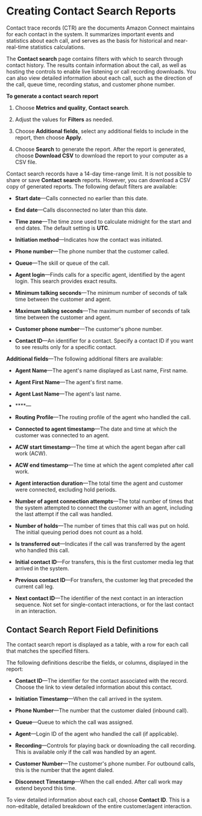 # Creating Contact Search Reports<a name="contact-search"></a>

Contact trace records \(CTR\) are the documents Amazon Connect maintains for each contact in the system\. It summarizes important events and statistics about each call, and serves as the basis for historical and near\-real\-time statistics calculations\.

The **Contact search** page contains filters with which to search through contact history\. The results contain information about the call, as well as hosting the controls to enable live listening or call recording downloads\. You can also view detailed information about each call, such as the direction of the call, queue time, recording status, and customer phone number\.

**To generate a contact search report**

1. Choose **Metrics and quality**, **Contact search**\.

1. Adjust the values for **Filters** as needed\.

1. Choose **Additional fields**, select any additional fields to include in the report, then choose **Apply**\.

1. Choose **Search** to generate the report\. After the report is generated, choose **Download CSV** to download the report to your computer as a CSV file\.

Contact search records have a 14\-day time\-range limit\. It is not possible to share or save **Contact search** reports\. However, you can download a CSV copy of generated reports\. The following default filters are available:

+ **Start date**—Calls connected no earlier than this date\.

+ **End date**—Calls disconnected no later than this date\.

+ **Time zone**—The time zone used to calculate midnight for the start and end dates\. The default setting is **UTC**\.

+ **Initiation method**—Indicates how the contact was initiated\.

+ **Phone number**—The phone number that the customer called\.

+ **Queue**—The skill or queue of the call\.

+ **Agent login**—Finds calls for a specific agent, identified by the agent login\. This search provides exact results\.

+ **Minimum talking seconds**—The minimum number of seconds of talk time between the customer and agent\.

+ **Maximum talking seconds**—The maximum number of seconds of talk time between the customer and agent\.

+ **Customer phone number**—The customer's phone number\.

+ **Contact ID**—An identifier for a contact\. Specify a contact ID if you want to see results only for a specific contact\.

**Additional fields**—The following additional filters are available:

+ **Agent Name**—The agent's name displayed as Last name, First name\.

+ **Agent First Name**—The agent's first name\.

+ **Agent Last Name**—The agent's last name\.

+ ****—

+ **Routing Profile**—The routing profile of the agent who handled the call\.

+ **Connected to agent timestamp**—The date and time at which the customer was connected to an agent\.

+ **ACW start timestamp**—The time at which the agent began after call work \(ACW\)\.

+ **ACW end timestamp**—The time at which the agent completed after call work\.

+ **Agent interaction duration**—The total time the agent and customer were connected, excluding hold periods\. 

+ **Number of agent connection attempts**—The total number of times that the system attempted to connect the customer with an agent, including the last attempt if the call was handled\.

+ **Number of holds**—The number of times that this call was put on hold\. The initial queuing period does not count as a hold\.

+ **Is transferred out**—Indicates if the call was transferred by the agent who handled this call\.

+ **Initial contact ID**—For transfers, this is the first customer media leg that arrived in the system\.

+ **Previous contact ID**—For transfers, the customer leg that preceded the current call leg\.

+ **Next contact ID**—The identifier of the next contact in an interaction sequence\. Not set for single\-contact interactions, or for the last contact in an interaction\.

## Contact Search Report Field Definitions<a name="contactdetailrecords-definitions"></a>

The contact search report is displayed as a table, with a row for each call that matches the specified filters\.

The following definitions describe the fields, or columns, displayed in the report:

+ **Contact ID**—The identifier for the contact associated with the record\. Choose the link to view detailed information about this contact\.

+ **Initiation Timestamp**—When the call arrived in the system\.

+ **Phone Number**—The number that the customer dialed \(inbound call\)\.

+ **Queue**—Queue to which the call was assigned\.

+ **Agent**—Login ID of the agent who handled the call \(if applicable\)\.

+ **Recording**—Controls for playing back or downloading the call recording\. This is available only if the call was handled by an agent\.

+ **Customer Number**—The customer's phone number\. For outbound calls, this is the number that the agent dialed\.

+ **Disconnect Timestamp**—When the call ended\. After call work may extend beyond this time\.

To view detailed information about each call, choose **Contact ID**\. This is a non\-editable, detailed breakdown of the entire customer/agent interaction\.